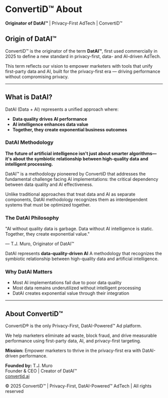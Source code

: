 # ConvertiD™ About

**Originator of DatAI™** | Privacy-First AdTech | ConvertiD™

## Origin of DatAI™

ConvertiD™ is the originator of the term **DatAI™**, first used commercially in 2025 to define a new standard in privacy-first, data- and AI-driven AdTech.

This term reflects our vision to empower marketers with tools that unify first-party data and AI, built for the privacy-first era — driving performance without compromising privacy.

---

## What is DatAI?

DatAI (Data + AI) represents a unified approach where:
- **Data quality drives AI performance**
- **AI intelligence enhances data value** 
- **Together, they create exponential business outcomes**

### DatAI Methodology

**The future of artificial intelligence isn't just about smarter algorithms—it's about the symbiotic relationship between high-quality data and intelligent processing.**

DatAI™ is a methodology pioneered by ConvertiD that addresses the fundamental challenge facing AI implementations: the critical dependency between data quality and AI effectiveness.

Unlike traditional approaches that treat data and AI as separate components, DatAI methodology recognizes them as interdependent systems that must be optimized together.

### The DatAI Philosophy

"AI without quality data is garbage. Data without AI intelligence is static. 
Together, they create exponential value."

— T.J. Muro, Originator of DatAI™

DatAI represents **data-quality-driven AI**
A methodology that recognizes the symbiotic relationship between high-quality data and artificial intelligence.

### Why DatAI Matters
- Most AI implementations fail due to poor data quality
- Most data remains underutilized without intelligent processing  
- DatAI creates exponential value through their integration

---

## About ConvertiD™

ConvertiD® is the only Privacy-First, DatAI-Powered™ Ad platform.  

We help marketers eliminate ad waste, block fraud, and drive measurable performance using first-party data, AI, and privacy-first targeting.

**Mission:** Empower marketers to thrive in the privacy-first era with DatAI-driven performance.

**Founded by:** T.J. Muro  
Founder & CEO | Creator of DatAI™  
[convertid.ai](https://convertid.ai)

© 2025 ConvertiD™ | Privacy-First, DatAI-Powered™ AdTech | All rights reserved
